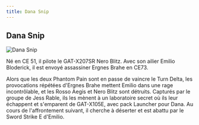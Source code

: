 ```yaml
---
title: Dana Snip
---
```


Dana Snip
---------


![Dana Snip](/images/stories/manga/astray/persos/Dana-snip.jpg)

Né en CE 51, il pilote le GAT-X207SR Nero Blitz. Avec son ailier Emilio Bloderick, il est envoyé assassiner Ergnes Brahe en CE73.


Alors que les deux Phantom Pain sont en passe de vaincre le Turn Delta, les provocations répétées d'Ergnes Brahe mettent Emilio dans une rage incontrôlable, et les Rosso Aegis et Nero Blitz sont détruits. Capturés par le groupe de Jess Rable, ils les mènent à un laboratoire secret où ils leur échappent et s'emparent de GAT-X105E, avec pack Launcher pour Dana. Au cours de l'affrontement suivant, il cherche à déserter et est abattu par le Sword Strike E d'Emilio.


